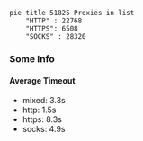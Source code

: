 
```mermaid
pie title 51825 Proxies in list
    "HTTP" : 22768
    "HTTPS": 6508
    "SOCKS" : 28320
```

### Some Info
#### Average Timeout

- mixed: 3.3s
- http: 1.5s
- https: 8.3s
- socks: 4.9s